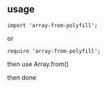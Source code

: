 ## usage

```
import 'array-from-polyfill';
```

or

```
require 'array-from-polyfill';
```

then use Array.from() 

then done

